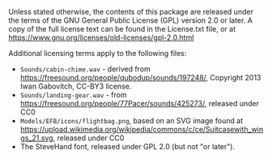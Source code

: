Unless stated otherwise, the contents of this package are released under the
terms of the GNU General Public License (GPL) version 2.0 or later. A copy of
the full license text can be found in the License.txt file, or at
https://www.gnu.org/licenses/old-licenses/gpl-2.0.html

Additional licensing terms apply to the following files:

- `Sounds/cabin-chime.wav` - derived from
  https://freesound.org/people/qubodup/sounds/197248/, Copyright 2013 Iwan
  Gabovitch, CC-BY3 license.
- `Sounds/landing-gear.wav` - from
  https://freesound.org/people/77Pacer/sounds/425273/, released under CC0
- `Models/EFB/icons/flightbag.png`, based on an SVG image found at
  https://upload.wikimedia.org/wikipedia/commons/c/ce/Suitcasewith_wings_21.svg,
  released under CC0
- The SteveHand font, released under GPL 2.0 (but not "or later").
